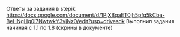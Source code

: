 Ответы за задания в stepik
https://docs.google.com/document/d/1PjXBqaET0jh5pfg5kCba-BeHNgHg0i7NwtwkY3vjNz0/edit?usp=drivesdk
Выполнил задания начиная с 1.1 по 1.8 (скрины в документе)

